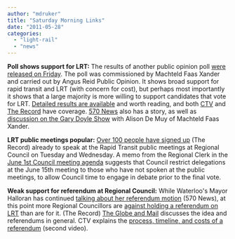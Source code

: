 ```yaml
---
author: "mdruker"
title: "Saturday Morning Links"
date: "2011-05-28"
categories: 
  - "light-rail"
  - "news"
---
```


**Poll shows support for LRT:** The results of another public opinion poll [were released on Friday](https://machteldfaasxander.com/poll/). The poll was commissioned by Machteld Faas Xander and carried out by Angus Reid Public Opinion. It shows broad support for rapid transit and LRT (with concern for cost), but perhaps most importantly it shows that a large majority is more willing to support candidates that vote for LRT. [Detailed results are available](https://machteldfaasxander.com/wp-content/uploads/2011/05/MFX_Waterloo-Region-LRT_May27.pdf) and worth reading, and both [CTV](https://swo.ctv.ca/servlet/an/local/CTVNews/20110527/lrt-transit-poll-angus-reid-110527/20110527/?hub=SWOHome) and [The Record](https://www.therecord.com/news/local/article/539113--trains-favoured-over-buses-in-latest-transit-poll) have coverage. [570 News](https://www.570news.com/news/local/article/232645--residents-support-lrt-poll-says) also has a story, as well as [discussion on the Gary Doyle Show](https://www.570news.com/listen/listenplayer/232548--1pm-is-the-lrt-referendum-inevitable) with Alison De Muy of Machteld Faas Xander.

**LRT public meetings popular:** [Over 100 people have signed up](https://www.therecord.com/news/local/article/539070--regional-transit-public-meetings-should-be-packed) (The Record) already to speak at the Rapid Transit public meetings at Regional Council on Tuesday and Wednesday. A memo from the Regional Clerk in the [June 1st Council meeting agenda](https://region.waterloo.on.ca/web/region.nsf/afedf1d73f0791a185256af00073fa7c/738BD0F39F09B95285256B0B0052A84D/$file/CA2011-0601.pdf?openelement) suggests that Council restrict delegations at the June 15th meeting to those who have not spoken at the public meetings, to allow Council time to engage in debate prior to the final vote.

**Weak support for referendum at Regional Council:** While Waterloo's Mayor Halloran has continued [talking about her referendum motion](https://www.570news.com/listen/listenplayer/232532--9am-mayor-halloran-discusses-possible-lrt-referendum) (570 News), at this point more Regional Councillors are [against holding a referendum on LRT](https://www.therecord.com/news/local/article/539075--light-rail-transit-referendum-request-splits-councillors) than are for it. (The Record) [The Globe and Mail](https://www.theglobeandmail.com/news/national/the-pros-and-cons-of-public-referendums/article2038277/singlepage/#articlecontent) discusses the idea and referendums in general. CTV explains the [process, timeline, and costs of a referendum](https://swo.ctv.ca/servlet/an/local/CTVNews/20110527/lrt-transit-poll-angus-reid-110527/20110527/?hub=SWOHome) (second video).
